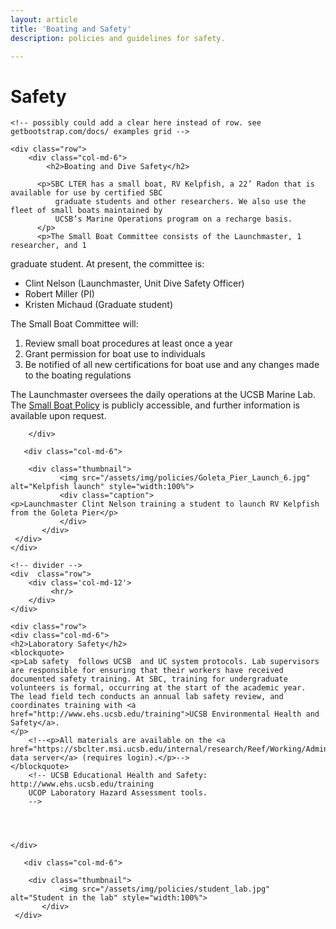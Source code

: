 ```yaml
---
layout: article
title: 'Boating and Safety'
description: policies and guidelines for safety.

---
```


<h1>Safety</h1>
	
<!-- how to col: individual articles can vary the col widths; for full-width total should = 12. 
	col-md scales up (med to large desktops), and automatically stacks on phones and tablets (within the row). -->


<div id="main-container">
	
    <!-- possibly could add a clear here instead of row. see getbootstrap.com/docs/ examples grid -->
    
    <div class="row"> 
        <div class="col-md-6">
			<h2>Boating and Dive Safety</h2>
			
          <p>SBC LTER has a small boat, RV Kelpfish, a 22’ Radon that is available for use by certified SBC
			  graduate students and other researchers. We also use the fleet of small boats maintained by
			  UCSB’s Marine Operations program on a recharge basis.
		  </p>
		  <p>The Small Boat Committee consists of the Launchmaster, 1 researcher, and 1
graduate student. At present, the committee is:
<ul>
	<li>Clint Nelson (Launchmaster, Unit Dive Safety Officer)</li>
	<li>Robert Miller (PI)</li>
	<li>Kristen Michaud (Graduate student)</li>
</ul>
</p>

<p>The Small Boat Committee will:
	<ol>
		<li>Review small boat procedures at least once a year</li>
		<li>Grant permission for boat use to individuals</li>
		<li>Be notified of all new certifications for boat use and any changes made to the boating regulations</li>
</ol>
</p>
<p>The Launchmaster oversees the daily operations at the UCSB Marine Lab. The <a href="https://sbclter.msi.ucsb.edu/external/Documents/Policies/Boating_Policy.pdf">Small Boat Policy</a> is publicly accessible, and further information is available upon request.</p>

        </div>

       <div class="col-md-6">
       
	   	<div class="thumbnail">
	           <img src="/assets/img/policies/Goleta_Pier_Launch_6.jpg" alt="Kelpfish launch" style="width:100%">
	           <div class="caption">
	<p>Launchmaster Clint Nelson training a student to launch RV Kelpfish from the Goleta Pier</p>
	           </div>       
	       </div>
     </div>
    </div>
	
	<!-- divider -->
	<div  class="row">
	    <div class='col-md-12'>
	         <hr/>
	    </div>
	</div>
	
	<div class="row">
	<div class="col-md-6">
	<h2>Laboratory Safety</h2>
	<blockquote>
    <p>Lab safety  follows UCSB  and UC system protocols. Lab supervisors are responsible for ensuring that their workers have received documented safety training. At SBC, training for undergraduate volunteers is formal, occurring at the start of the academic year.  The lead field tech conducts an annual lab safety review, and coordinates training with <a href="http://www.ehs.ucsb.edu/training">UCSB Environmental Health and Safety</a>.	
	</p>
		<!--<p>All materials are available on the <a href="https://sbclter.msi.ucsb.edu/internal/research/Reef/Working/Administrative/Laboratory%20Safety%20Manual/">SBC data server</a> (requires login).</p>-->
	</blockquote>	
		<!-- UCSB Educational Health and Safety: http://www.ehs.ucsb.edu/training
		UCOP Laboratory Hazard Assessment tools. 
		-->
		
		
	
	
	</div>
	
       <div class="col-md-6">
       
	   	<div class="thumbnail">
	           <img src="/assets/img/policies/student_lab.jpg" alt="Student in the lab" style="width:100%">
	       </div>
     </div>
 </div>

	
</div>